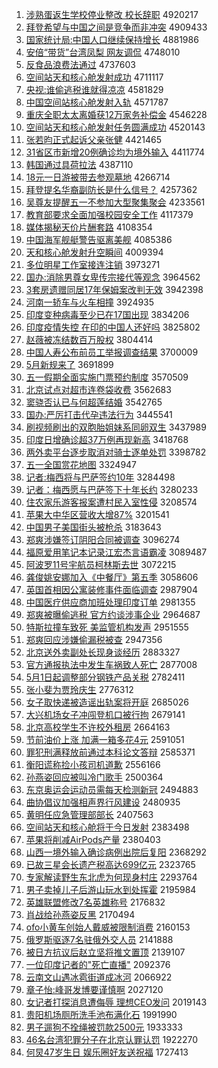 1. [涉熟蛋返生学校停业整改 校长辞职](http://www.baidu.com/baidu?cl=3&tn=SE_baiduhomet8_jmjb7mjw&rsv_dl=fyb_top&fr=top1000&wd=%C9%E6%CA%EC%B5%B0%B7%B5%C9%FA%D1%A7%D0%A3%CD%A3%D2%B5%D5%FB%B8%C4%20%D0%A3%B3%A4%B4%C7%D6%B0) 4920217
1. [拜登希望与中国之间是竞争而非冲突](http://www.baidu.com/baidu?cl=3&tn=SE_baiduhomet8_jmjb7mjw&rsv_dl=fyb_top&fr=top1000&wd=%B0%DD%B5%C7%CF%A3%CD%FB%D3%EB%D6%D0%B9%FA%D6%AE%BC%E4%CA%C7%BE%BA%D5%F9%B6%F8%B7%C7%B3%E5%CD%BB) 4909433
1. [国家统计局:中国人口继续保持增长](http://www.baidu.com/baidu?cl=3&tn=SE_baiduhomet8_jmjb7mjw&rsv_dl=fyb_top&fr=top1000&wd=%B9%FA%BC%D2%CD%B3%BC%C6%BE%D6%3A%D6%D0%B9%FA%C8%CB%BF%DA%BC%CC%D0%F8%B1%A3%B3%D6%D4%F6%B3%A4) 4881986
1. [安倍“带货”台湾凤梨 网友调侃](http://www.baidu.com/baidu?cl=3&tn=SE_baiduhomet8_jmjb7mjw&rsv_dl=fyb_top&fr=top1000&wd=%B0%B2%B1%B6%A1%B0%B4%F8%BB%F5%A1%B1%CC%A8%CD%E5%B7%EF%C0%E6%20%CD%F8%D3%D1%B5%F7%D9%A9) 4748010
1. [反食品浪费法通过](http://www.baidu.com/baidu?cl=3&tn=SE_baiduhomet8_jmjb7mjw&rsv_dl=fyb_top&fr=top1000&wd=%B7%B4%CA%B3%C6%B7%C0%CB%B7%D1%B7%A8%CD%A8%B9%FD) 4737603
1. [空间站天和核心舱发射成功](http://www.baidu.com/baidu?cl=3&tn=SE_baiduhomet8_jmjb7mjw&rsv_dl=fyb_top&fr=top1000&wd=%BF%D5%BC%E4%D5%BE%CC%EC%BA%CD%BA%CB%D0%C4%B2%D5%B7%A2%C9%E4%B3%C9%B9%A6) 4711117
1. [央视:谁偷逃税谁就得凉凉](http://www.baidu.com/baidu?cl=3&tn=SE_baiduhomet8_jmjb7mjw&rsv_dl=fyb_top&fr=top1000&wd=%D1%EB%CA%D3%3A%CB%AD%CD%B5%CC%D3%CB%B0%CB%AD%BE%CD%B5%C3%C1%B9%C1%B9) 4581829
1. [中国空间站核心舱发射入轨](http://www.baidu.com/baidu?cl=3&tn=SE_baiduhomet8_jmjb7mjw&rsv_dl=fyb_top&fr=top1000&wd=%D6%D0%B9%FA%BF%D5%BC%E4%D5%BE%BA%CB%D0%C4%B2%D5%B7%A2%C9%E4%C8%EB%B9%EC) 4571787
1. [重庆全职太太离婚获12万家务补偿金](http://www.baidu.com/baidu?cl=3&tn=SE_baiduhomet8_jmjb7mjw&rsv_dl=fyb_top&fr=top1000&wd=%D6%D8%C7%EC%C8%AB%D6%B0%CC%AB%CC%AB%C0%EB%BB%E9%BB%F112%CD%F2%BC%D2%CE%F1%B2%B9%B3%A5%BD%F0) 4546228
1. [空间站天和核心舱发射任务圆满成功](http://www.baidu.com/baidu?cl=3&tn=SE_baiduhomet8_jmjb7mjw&rsv_dl=fyb_top&fr=top1000&wd=%BF%D5%BC%E4%D5%BE%CC%EC%BA%CD%BA%CB%D0%C4%B2%D5%B7%A2%C9%E4%C8%CE%CE%F1%D4%B2%C2%FA%B3%C9%B9%A6) 4520143
1. [张若昀正式起诉父亲张健](http://www.baidu.com/baidu?cl=3&tn=SE_baiduhomet8_jmjb7mjw&rsv_dl=fyb_top&fr=top1000&wd=%D5%C5%C8%F4%EA%C0%D5%FD%CA%BD%C6%F0%CB%DF%B8%B8%C7%D7%D5%C5%BD%A1) 4421465
1. [31省区市新增20例确诊均为境外输入](http://www.baidu.com/baidu?cl=3&tn=SE_baiduhomet8_jmjb7mjw&rsv_dl=fyb_top&fr=top1000&wd=31%CA%A1%C7%F8%CA%D0%D0%C2%D4%F620%C0%FD%C8%B7%D5%EF%BE%F9%CE%AA%BE%B3%CD%E2%CA%E4%C8%EB) 4411774
1. [韩国通过具荷拉法](http://www.baidu.com/baidu?cl=3&tn=SE_baiduhomet8_jmjb7mjw&rsv_dl=fyb_top&fr=top1000&wd=%BA%AB%B9%FA%CD%A8%B9%FD%BE%DF%BA%C9%C0%AD%B7%A8) 4387110
1. [18元一日游被带去参观墓地](http://www.baidu.com/baidu?cl=3&tn=SE_baiduhomet8_jmjb7mjw&rsv_dl=fyb_top&fr=top1000&wd=18%D4%AA%D2%BB%C8%D5%D3%CE%B1%BB%B4%F8%C8%A5%B2%CE%B9%DB%C4%B9%B5%D8) 4266714
1. [拜登提名华裔副防长是什么信号？](http://www.baidu.com/baidu?cl=3&tn=SE_baiduhomet8_jmjb7mjw&rsv_dl=fyb_top&fr=top1000&wd=%B0%DD%B5%C7%CC%E1%C3%FB%BB%AA%D2%E1%B8%B1%B7%C0%B3%A4%CA%C7%CA%B2%C3%B4%D0%C5%BA%C5%A3%BF) 4257362
1. [吴尊友提醒五一不参加大型聚集聚会](http://www.baidu.com/baidu?cl=3&tn=SE_baiduhomet8_jmjb7mjw&rsv_dl=fyb_top&fr=top1000&wd=%CE%E2%D7%F0%D3%D1%CC%E1%D0%D1%CE%E5%D2%BB%B2%BB%B2%CE%BC%D3%B4%F3%D0%CD%BE%DB%BC%AF%BE%DB%BB%E1) 4233561
1. [教育部要求全面加强校园安全工作](http://www.baidu.com/baidu?cl=3&tn=SE_baiduhomet8_jmjb7mjw&rsv_dl=fyb_top&fr=top1000&wd=%BD%CC%D3%FD%B2%BF%D2%AA%C7%F3%C8%AB%C3%E6%BC%D3%C7%BF%D0%A3%D4%B0%B0%B2%C8%AB%B9%A4%D7%F7) 4117379
1. [媒体揭秘天价片酬套路](http://www.baidu.com/baidu?cl=3&tn=SE_baiduhomet8_jmjb7mjw&rsv_dl=fyb_top&fr=top1000&wd=%C3%BD%CC%E5%BD%D2%C3%D8%CC%EC%BC%DB%C6%AC%B3%EA%CC%D7%C2%B7) 4108354
1. [中国海军舰艇警告驱离美舰](http://www.baidu.com/baidu?cl=3&tn=SE_baiduhomet8_jmjb7mjw&rsv_dl=fyb_top&fr=top1000&wd=%D6%D0%B9%FA%BA%A3%BE%FC%BD%A2%CD%A7%BE%AF%B8%E6%C7%FD%C0%EB%C3%C0%BD%A2) 4085386
1. [天和核心舱发射升空瞬间](http://www.baidu.com/baidu?cl=3&tn=SE_baiduhomet8_jmjb7mjw&rsv_dl=fyb_top&fr=top1000&wd=%CC%EC%BA%CD%BA%CB%D0%C4%B2%D5%B7%A2%C9%E4%C9%FD%BF%D5%CB%B2%BC%E4) 4009394
1. [多位明星工作室接连注销](http://www.baidu.com/baidu?cl=3&tn=SE_baiduhomet8_jmjb7mjw&rsv_dl=fyb_top&fr=top1000&wd=%B6%E0%CE%BB%C3%F7%D0%C7%B9%A4%D7%F7%CA%D2%BD%D3%C1%AC%D7%A2%CF%FA) 3973271
1. [国办:消除男尊女卑传宗接代等观念](http://www.baidu.com/baidu?cl=3&tn=SE_baiduhomet8_jmjb7mjw&rsv_dl=fyb_top&fr=top1000&wd=%B9%FA%B0%EC%3A%CF%FB%B3%FD%C4%D0%D7%F0%C5%AE%B1%B0%B4%AB%D7%DA%BD%D3%B4%FA%B5%C8%B9%DB%C4%EE) 3964562
1. [3套房遗赠同居17年保姆案改判无效](http://www.baidu.com/baidu?cl=3&tn=SE_baiduhomet8_jmjb7mjw&rsv_dl=fyb_top&fr=top1000&wd=3%CC%D7%B7%BF%D2%C5%D4%F9%CD%AC%BE%D317%C4%EA%B1%A3%C4%B7%B0%B8%B8%C4%C5%D0%CE%DE%D0%A7) 3942398
1. [河南一轿车与火车相撞](http://www.baidu.com/baidu?cl=3&tn=SE_baiduhomet8_jmjb7mjw&rsv_dl=fyb_top&fr=top1000&wd=%BA%D3%C4%CF%D2%BB%BD%CE%B3%B5%D3%EB%BB%F0%B3%B5%CF%E0%D7%B2) 3924935
1. [印度变种病毒至少已在17国出现](http://www.baidu.com/baidu?cl=3&tn=SE_baiduhomet8_jmjb7mjw&rsv_dl=fyb_top&fr=top1000&wd=%D3%A1%B6%C8%B1%E4%D6%D6%B2%A1%B6%BE%D6%C1%C9%D9%D2%D1%D4%DA17%B9%FA%B3%F6%CF%D6) 3834206
1. [印度疫情失控 在印的中国人还好吗](http://www.baidu.com/baidu?cl=3&tn=SE_baiduhomet8_jmjb7mjw&rsv_dl=fyb_top&fr=top1000&wd=%D3%A1%B6%C8%D2%DF%C7%E9%CA%A7%BF%D8%20%D4%DA%D3%A1%B5%C4%D6%D0%B9%FA%C8%CB%BB%B9%BA%C3%C2%F0) 3825802
1. [赵薇被冻结数百万股权](http://www.baidu.com/baidu?cl=3&tn=SE_baiduhomet8_jmjb7mjw&rsv_dl=fyb_top&fr=top1000&wd=%D5%D4%DE%B1%B1%BB%B6%B3%BD%E1%CA%FD%B0%D9%CD%F2%B9%C9%C8%A8) 3804414
1. [中国人寿公布前员工举报调查结果](http://www.baidu.com/baidu?cl=3&tn=SE_baiduhomet8_jmjb7mjw&rsv_dl=fyb_top&fr=top1000&wd=%D6%D0%B9%FA%C8%CB%CA%D9%B9%AB%B2%BC%C7%B0%D4%B1%B9%A4%BE%D9%B1%A8%B5%F7%B2%E9%BD%E1%B9%FB) 3700009
1. [5月新规来了](http://www.baidu.com/baidu?cl=3&tn=SE_baiduhomet8_jmjb7mjw&rsv_dl=fyb_top&fr=top1000&wd=5%D4%C2%D0%C2%B9%E6%C0%B4%C1%CB) 3691899
1. [五一假期全面实施门票预约制度](http://www.baidu.com/baidu?cl=3&tn=SE_baiduhomet8_jmjb7mjw&rsv_dl=fyb_top&fr=top1000&wd=%CE%E5%D2%BB%BC%D9%C6%DA%C8%AB%C3%E6%CA%B5%CA%A9%C3%C5%C6%B1%D4%A4%D4%BC%D6%C6%B6%C8) 3570509
1. [北京试点对超市连卷袋收费](http://www.baidu.com/baidu?cl=3&tn=SE_baiduhomet8_jmjb7mjw&rsv_dl=fyb_top&fr=top1000&wd=%B1%B1%BE%A9%CA%D4%B5%E3%B6%D4%B3%AC%CA%D0%C1%AC%BE%ED%B4%FC%CA%D5%B7%D1) 3562683
1. [窦骁否认已与何超莲结婚](http://www.baidu.com/baidu?cl=3&tn=SE_baiduhomet8_jmjb7mjw&rsv_dl=fyb_top&fr=top1000&wd=%F1%BC%E6%E7%B7%F1%C8%CF%D2%D1%D3%EB%BA%CE%B3%AC%C1%AB%BD%E1%BB%E9) 3542765
1. [国办:严厉打击代孕违法行为](http://www.baidu.com/baidu?cl=3&tn=SE_baiduhomet8_jmjb7mjw&rsv_dl=fyb_top&fr=top1000&wd=%B9%FA%B0%EC%3A%D1%CF%C0%F7%B4%F2%BB%F7%B4%FA%D4%D0%CE%A5%B7%A8%D0%D0%CE%AA) 3445541
1. [刷视频刷出的双胞胎姐妹系同卵双生](http://www.baidu.com/baidu?cl=3&tn=SE_baiduhomet8_jmjb7mjw&rsv_dl=fyb_top&fr=top1000&wd=%CB%A2%CA%D3%C6%B5%CB%A2%B3%F6%B5%C4%CB%AB%B0%FB%CC%A5%BD%E3%C3%C3%CF%B5%CD%AC%C2%D1%CB%AB%C9%FA) 3437989
1. [印度日增确诊超37万例再现新高](http://www.baidu.com/baidu?cl=3&tn=SE_baiduhomet8_jmjb7mjw&rsv_dl=fyb_top&fr=top1000&wd=%D3%A1%B6%C8%C8%D5%D4%F6%C8%B7%D5%EF%B3%AC37%CD%F2%C0%FD%D4%D9%CF%D6%D0%C2%B8%DF) 3418768
1. [两外卖平台逐步取消对骑士逐单处罚](http://www.baidu.com/baidu?cl=3&tn=SE_baiduhomet8_jmjb7mjw&rsv_dl=fyb_top&fr=top1000&wd=%C1%BD%CD%E2%C2%F4%C6%BD%CC%A8%D6%F0%B2%BD%C8%A1%CF%FB%B6%D4%C6%EF%CA%BF%D6%F0%B5%A5%B4%A6%B7%A3) 3398782
1. [五一全国赏花地图](http://www.baidu.com/baidu?cl=3&tn=SE_baiduhomet8_jmjb7mjw&rsv_dl=fyb_top&fr=top1000&wd=%CE%E5%D2%BB%C8%AB%B9%FA%C9%CD%BB%A8%B5%D8%CD%BC) 3324947
1. [记者:梅西将与巴萨签约10年](http://www.baidu.com/baidu?cl=3&tn=SE_baiduhomet8_jmjb7mjw&rsv_dl=fyb_top&fr=top1000&wd=%BC%C7%D5%DF%3A%C3%B7%CE%F7%BD%AB%D3%EB%B0%CD%C8%F8%C7%A9%D4%BC10%C4%EA) 3284498
1. [记者：梅西愿与巴萨签下十年长约](http://www.baidu.com/baidu?cl=3&tn=SE_baiduhomet8_jmjb7mjw&rsv_dl=fyb_top&fr=top1000&wd=%BC%C7%D5%DF%A3%BA%C3%B7%CE%F7%D4%B8%D3%EB%B0%CD%C8%F8%C7%A9%CF%C2%CA%AE%C4%EA%B3%A4%D4%BC) 3280233
1. [住农家乐游客报案遭村民入室性侵](http://www.baidu.com/baidu?cl=3&tn=SE_baiduhomet8_jmjb7mjw&rsv_dl=fyb_top&fr=top1000&wd=%D7%A1%C5%A9%BC%D2%C0%D6%D3%CE%BF%CD%B1%A8%B0%B8%D4%E2%B4%E5%C3%F1%C8%EB%CA%D2%D0%D4%C7%D6) 3208574
1. [苹果大中华区营收大增87%](http://www.baidu.com/baidu?cl=3&tn=SE_baiduhomet8_jmjb7mjw&rsv_dl=fyb_top&fr=top1000&wd=%C6%BB%B9%FB%B4%F3%D6%D0%BB%AA%C7%F8%D3%AA%CA%D5%B4%F3%D4%F687%25) 3201541
1. [中国男子美国街头被枪杀](http://www.baidu.com/baidu?cl=3&tn=SE_baiduhomet8_jmjb7mjw&rsv_dl=fyb_top&fr=top1000&wd=%D6%D0%B9%FA%C4%D0%D7%D3%C3%C0%B9%FA%BD%D6%CD%B7%B1%BB%C7%B9%C9%B1) 3183643
1. [郑爽涉嫌签订阴阳合同被调查](http://www.baidu.com/baidu?cl=3&tn=SE_baiduhomet8_jmjb7mjw&rsv_dl=fyb_top&fr=top1000&wd=%D6%A3%CB%AC%C9%E6%CF%D3%C7%A9%B6%A9%D2%F5%D1%F4%BA%CF%CD%AC%B1%BB%B5%F7%B2%E9) 3096274
1. [福原爱用笔记本记录江宏杰言语霸凌](http://www.baidu.com/baidu?cl=3&tn=SE_baiduhomet8_jmjb7mjw&rsv_dl=fyb_top&fr=top1000&wd=%B8%A3%D4%AD%B0%AE%D3%C3%B1%CA%BC%C7%B1%BE%BC%C7%C2%BC%BD%AD%BA%EA%BD%DC%D1%D4%D3%EF%B0%D4%C1%E8) 3089487
1. [阿波罗11号宇航员柯林斯去世](http://www.baidu.com/baidu?cl=3&tn=SE_baiduhomet8_jmjb7mjw&rsv_dl=fyb_top&fr=top1000&wd=%B0%A2%B2%A8%C2%DE11%BA%C5%D3%EE%BA%BD%D4%B1%BF%C2%C1%D6%CB%B9%C8%A5%CA%C0) 3072215
1. [龚俊姚安娜加入《中餐厅》第五季](http://www.baidu.com/baidu?cl=3&tn=SE_baiduhomet8_jmjb7mjw&rsv_dl=fyb_top&fr=top1000&wd=%B9%A8%BF%A1%D2%A6%B0%B2%C4%C8%BC%D3%C8%EB%A1%B6%D6%D0%B2%CD%CC%FC%A1%B7%B5%DA%CE%E5%BC%BE) 3058606
1. [英国首相因公寓装修事件面临调查](http://www.baidu.com/baidu?cl=3&tn=SE_baiduhomet8_jmjb7mjw&rsv_dl=fyb_top&fr=top1000&wd=%D3%A2%B9%FA%CA%D7%CF%E0%D2%F2%B9%AB%D4%A2%D7%B0%D0%DE%CA%C2%BC%FE%C3%E6%C1%D9%B5%F7%B2%E9) 2987904
1. [中国医疗供应商加班处理印度订单](http://www.baidu.com/baidu?cl=3&tn=SE_baiduhomet8_jmjb7mjw&rsv_dl=fyb_top&fr=top1000&wd=%D6%D0%B9%FA%D2%BD%C1%C6%B9%A9%D3%A6%C9%CC%BC%D3%B0%E0%B4%A6%C0%ED%D3%A1%B6%C8%B6%A9%B5%A5) 2981355
1. [郑爽被曝偷逃税 官方约谈涉事企业](http://www.baidu.com/baidu?cl=3&tn=SE_baiduhomet8_jmjb7mjw&rsv_dl=fyb_top&fr=top1000&wd=%D6%A3%CB%AC%B1%BB%C6%D8%CD%B5%CC%D3%CB%B0%20%B9%D9%B7%BD%D4%BC%CC%B8%C9%E6%CA%C2%C6%F3%D2%B5) 2964687
1. [特斯拉撞车致死 美监管机构发声](http://www.baidu.com/baidu?cl=3&tn=SE_baiduhomet8_jmjb7mjw&rsv_dl=fyb_top&fr=top1000&wd=%CC%D8%CB%B9%C0%AD%D7%B2%B3%B5%D6%C2%CB%C0%20%C3%C0%BC%E0%B9%DC%BB%FA%B9%B9%B7%A2%C9%F9) 2951555
1. [郑爽回应涉嫌偷漏税被查](http://www.baidu.com/baidu?cl=3&tn=SE_baiduhomet8_jmjb7mjw&rsv_dl=fyb_top&fr=top1000&wd=%D6%A3%CB%AC%BB%D8%D3%A6%C9%E6%CF%D3%CD%B5%C2%A9%CB%B0%B1%BB%B2%E9) 2947356
1. [北京送外卖副处长现身谈经历](http://www.baidu.com/baidu?cl=3&tn=SE_baiduhomet8_jmjb7mjw&rsv_dl=fyb_top&fr=top1000&wd=%B1%B1%BE%A9%CB%CD%CD%E2%C2%F4%B8%B1%B4%A6%B3%A4%CF%D6%C9%ED%CC%B8%BE%AD%C0%FA) 2883327
1. [官方通报执法中发生车祸致人死亡](http://www.baidu.com/baidu?cl=3&tn=SE_baiduhomet8_jmjb7mjw&rsv_dl=fyb_top&fr=top1000&wd=%B9%D9%B7%BD%CD%A8%B1%A8%D6%B4%B7%A8%D6%D0%B7%A2%C9%FA%B3%B5%BB%F6%D6%C2%C8%CB%CB%C0%CD%F6) 2877008
1. [5月1日起调整部分钢铁产品关税](http://www.baidu.com/baidu?cl=3&tn=SE_baiduhomet8_jmjb7mjw&rsv_dl=fyb_top&fr=top1000&wd=5%D4%C21%C8%D5%C6%F0%B5%F7%D5%FB%B2%BF%B7%D6%B8%D6%CC%FA%B2%FA%C6%B7%B9%D8%CB%B0) 2782411
1. [张小斐为贾玲庆生](http://www.baidu.com/baidu?cl=3&tn=SE_baiduhomet8_jmjb7mjw&rsv_dl=fyb_top&fr=top1000&wd=%D5%C5%D0%A1%EC%B3%CE%AA%BC%D6%C1%E1%C7%EC%C9%FA) 2776312
1. [女子取快递被造谣出轨案将开庭](http://www.baidu.com/baidu?cl=3&tn=SE_baiduhomet8_jmjb7mjw&rsv_dl=fyb_top&fr=top1000&wd=%C5%AE%D7%D3%C8%A1%BF%EC%B5%DD%B1%BB%D4%EC%D2%A5%B3%F6%B9%EC%B0%B8%BD%AB%BF%AA%CD%A5) 2685026
1. [大兴机场女子冲闯登机口被行拘](http://www.baidu.com/baidu?cl=3&tn=SE_baiduhomet8_jmjb7mjw&rsv_dl=fyb_top&fr=top1000&wd=%B4%F3%D0%CB%BB%FA%B3%A1%C5%AE%D7%D3%B3%E5%B4%B3%B5%C7%BB%FA%BF%DA%B1%BB%D0%D0%BE%D0) 2679141
1. [北京高校学生不许校外租房](http://www.baidu.com/baidu?cl=3&tn=SE_baiduhomet8_jmjb7mjw&rsv_dl=fyb_top&fr=top1000&wd=%B1%B1%BE%A9%B8%DF%D0%A3%D1%A7%C9%FA%B2%BB%D0%ED%D0%A3%CD%E2%D7%E2%B7%BF) 2664163
1. [节前油价上涨 加满一箱多花4元](http://www.baidu.com/baidu?cl=3&tn=SE_baiduhomet8_jmjb7mjw&rsv_dl=fyb_top&fr=top1000&wd=%BD%DA%C7%B0%D3%CD%BC%DB%C9%CF%D5%C7%20%BC%D3%C2%FA%D2%BB%CF%E4%B6%E0%BB%A84%D4%AA) 2591051
1. [罪犯刑满释放前通过本科论文答辩](http://www.baidu.com/baidu?cl=3&tn=SE_baiduhomet8_jmjb7mjw&rsv_dl=fyb_top&fr=top1000&wd=%D7%EF%B7%B8%D0%CC%C2%FA%CA%CD%B7%C5%C7%B0%CD%A8%B9%FD%B1%BE%BF%C6%C2%DB%CE%C4%B4%F0%B1%E7) 2585371
1. [衡阳谎称捡小孩司机道歉](http://www.baidu.com/baidu?cl=3&tn=SE_baiduhomet8_jmjb7mjw&rsv_dl=fyb_top&fr=top1000&wd=%BA%E2%D1%F4%BB%D1%B3%C6%BC%F1%D0%A1%BA%A2%CB%BE%BB%FA%B5%C0%C7%B8) 2556166
1. [孙燕姿回应被叫冷门歌手](http://www.baidu.com/baidu?cl=3&tn=SE_baiduhomet8_jmjb7mjw&rsv_dl=fyb_top&fr=top1000&wd=%CB%EF%D1%E0%D7%CB%BB%D8%D3%A6%B1%BB%BD%D0%C0%E4%C3%C5%B8%E8%CA%D6) 2500364
1. [东京奥运会运动员需每天检测新冠](http://www.baidu.com/baidu?cl=3&tn=SE_baiduhomet8_jmjb7mjw&rsv_dl=fyb_top&fr=top1000&wd=%B6%AB%BE%A9%B0%C2%D4%CB%BB%E1%D4%CB%B6%AF%D4%B1%D0%E8%C3%BF%CC%EC%BC%EC%B2%E2%D0%C2%B9%DA) 2494883
1. [曲协倡议加强相声界行风建设](http://www.baidu.com/baidu?cl=3&tn=SE_baiduhomet8_jmjb7mjw&rsv_dl=fyb_top&fr=top1000&wd=%C7%FA%D0%AD%B3%AB%D2%E9%BC%D3%C7%BF%CF%E0%C9%F9%BD%E7%D0%D0%B7%E7%BD%A8%C9%E8) 2480935
1. [黄明任应急管理部部长](http://www.baidu.com/baidu?cl=3&tn=SE_baiduhomet8_jmjb7mjw&rsv_dl=fyb_top&fr=top1000&wd=%BB%C6%C3%F7%C8%CE%D3%A6%BC%B1%B9%DC%C0%ED%B2%BF%B2%BF%B3%A4) 2407563
1. [空间站天和核心舱将于今日发射](http://www.baidu.com/baidu?cl=3&tn=SE_baiduhomet8_jmjb7mjw&rsv_dl=fyb_top&fr=top1000&wd=%BF%D5%BC%E4%D5%BE%CC%EC%BA%CD%BA%CB%D0%C4%B2%D5%BD%AB%D3%DA%BD%F1%C8%D5%B7%A2%C9%E4) 2383498
1. [苹果将削减AirPods产量](http://www.baidu.com/baidu?cl=3&tn=SE_baiduhomet8_jmjb7mjw&rsv_dl=fyb_top&fr=top1000&wd=%C6%BB%B9%FB%BD%AB%CF%F7%BC%F5AirPods%B2%FA%C1%BF) 2380403
1. [山西一境外输入确诊病例出院后复阳](http://www.baidu.com/baidu?cl=3&tn=SE_baiduhomet8_jmjb7mjw&rsv_dl=fyb_top&fr=top1000&wd=%C9%BD%CE%F7%D2%BB%BE%B3%CD%E2%CA%E4%C8%EB%C8%B7%D5%EF%B2%A1%C0%FD%B3%F6%D4%BA%BA%F3%B8%B4%D1%F4) 2368292
1. [已故三星会长遗产税高达699亿元](http://www.baidu.com/baidu?cl=3&tn=SE_baiduhomet8_jmjb7mjw&rsv_dl=fyb_top&fr=top1000&wd=%D2%D1%B9%CA%C8%FD%D0%C7%BB%E1%B3%A4%D2%C5%B2%FA%CB%B0%B8%DF%B4%EF699%D2%DA%D4%AA) 2323765
1. [专家解读野生东北虎为何现身村庄](http://www.baidu.com/baidu?cl=3&tn=SE_baiduhomet8_jmjb7mjw&rsv_dl=fyb_top&fr=top1000&wd=%D7%A8%BC%D2%BD%E2%B6%C1%D2%B0%C9%FA%B6%AB%B1%B1%BB%A2%CE%AA%BA%CE%CF%D6%C9%ED%B4%E5%D7%AF) 2293764
1. [男子卖掉儿子后游山玩水到处挥霍](http://www.baidu.com/baidu?cl=3&tn=SE_baiduhomet8_jmjb7mjw&rsv_dl=fyb_top&fr=top1000&wd=%C4%D0%D7%D3%C2%F4%B5%F4%B6%F9%D7%D3%BA%F3%D3%CE%C9%BD%CD%E6%CB%AE%B5%BD%B4%A6%BB%D3%BB%F4) 2195984
1. [英雄联盟修改7名英雄称号](http://www.baidu.com/baidu?cl=3&tn=SE_baiduhomet8_jmjb7mjw&rsv_dl=fyb_top&fr=top1000&wd=%D3%A2%D0%DB%C1%AA%C3%CB%D0%DE%B8%C47%C3%FB%D3%A2%D0%DB%B3%C6%BA%C5) 2176832
1. [肖战给孙燕姿反黑](http://www.baidu.com/baidu?cl=3&tn=SE_baiduhomet8_jmjb7mjw&rsv_dl=fyb_top&fr=top1000&wd=%D0%A4%D5%BD%B8%F8%CB%EF%D1%E0%D7%CB%B7%B4%BA%DA) 2170494
1. [ofo小黄车创始人戴威被限制消费](http://www.baidu.com/baidu?cl=3&tn=SE_baiduhomet8_jmjb7mjw&rsv_dl=fyb_top&fr=top1000&wd=ofo%D0%A1%BB%C6%B3%B5%B4%B4%CA%BC%C8%CB%B4%F7%CD%FE%B1%BB%CF%DE%D6%C6%CF%FB%B7%D1) 2160153
1. [俄罗斯驱逐7名驻俄外交人员](http://www.baidu.com/baidu?cl=3&tn=SE_baiduhomet8_jmjb7mjw&rsv_dl=fyb_top&fr=top1000&wd=%B6%ED%C2%DE%CB%B9%C7%FD%D6%F07%C3%FB%D7%A4%B6%ED%CD%E2%BD%BB%C8%CB%D4%B1) 2141888
1. [被日方抗议后赵立坚将推文置顶](http://www.baidu.com/baidu?cl=3&tn=SE_baiduhomet8_jmjb7mjw&rsv_dl=fyb_top&fr=top1000&wd=%B1%BB%C8%D5%B7%BD%BF%B9%D2%E9%BA%F3%D5%D4%C1%A2%BC%E1%BD%AB%CD%C6%CE%C4%D6%C3%B6%A5) 2139107
1. [一位印度记者的"死亡直播"](http://www.baidu.com/baidu?cl=3&tn=SE_baiduhomet8_jmjb7mjw&rsv_dl=fyb_top&fr=top1000&wd=%D2%BB%CE%BB%D3%A1%B6%C8%BC%C7%D5%DF%B5%C4%22%CB%C0%CD%F6%D6%B1%B2%A5%22) 2092376
1. [云南文山遇冰雹街道成冰河](http://www.baidu.com/baidu?cl=3&tn=SE_baiduhomet8_jmjb7mjw&rsv_dl=fyb_top&fr=top1000&wd=%D4%C6%C4%CF%CE%C4%C9%BD%D3%F6%B1%F9%B1%A2%BD%D6%B5%C0%B3%C9%B1%F9%BA%D3) 2066922
1. [章子怡:峰哥发博要谨慎啊](http://www.baidu.com/baidu?cl=3&tn=SE_baiduhomet8_jmjb7mjw&rsv_dl=fyb_top&fr=top1000&wd=%D5%C2%D7%D3%E2%F9%3A%B7%E5%B8%E7%B7%A2%B2%A9%D2%AA%BD%F7%C9%F7%B0%A1) 2027120
1. [女记者打探消息遭侮辱 理想CEO发问](http://www.baidu.com/baidu?cl=3&tn=SE_baiduhomet8_jmjb7mjw&rsv_dl=fyb_top&fr=top1000&wd=%C5%AE%BC%C7%D5%DF%B4%F2%CC%BD%CF%FB%CF%A2%D4%E2%CE%EA%C8%E8%20%C0%ED%CF%EBCEO%B7%A2%CE%CA) 2019143
1. [贵阳机场厕所洗手池布满化石](http://www.baidu.com/baidu?cl=3&tn=SE_baiduhomet8_jmjb7mjw&rsv_dl=fyb_top&fr=top1000&wd=%B9%F3%D1%F4%BB%FA%B3%A1%B2%DE%CB%F9%CF%B4%CA%D6%B3%D8%B2%BC%C2%FA%BB%AF%CA%AF) 1991990
1. [男子遛狗不拴绳被罚款2500元](http://www.baidu.com/baidu?cl=3&tn=SE_baiduhomet8_jmjb7mjw&rsv_dl=fyb_top&fr=top1000&wd=%C4%D0%D7%D3%E5%DE%B9%B7%B2%BB%CB%A9%C9%FE%B1%BB%B7%A3%BF%EE2500%D4%AA) 1933333
1. [46名台湾犯罪分子在北京认罪认罚](http://www.baidu.com/baidu?cl=3&tn=SE_baiduhomet8_jmjb7mjw&rsv_dl=fyb_top&fr=top1000&wd=46%C3%FB%CC%A8%CD%E5%B7%B8%D7%EF%B7%D6%D7%D3%D4%DA%B1%B1%BE%A9%C8%CF%D7%EF%C8%CF%B7%A3) 1922270
1. [何炅47岁生日 娱乐圈好友送祝福](http://www.baidu.com/baidu?cl=3&tn=SE_baiduhomet8_jmjb7mjw&rsv_dl=fyb_top&fr=top1000&wd=%BA%CE%EA%C147%CB%EA%C9%FA%C8%D5%20%D3%E9%C0%D6%C8%A6%BA%C3%D3%D1%CB%CD%D7%A3%B8%A3) 1727413